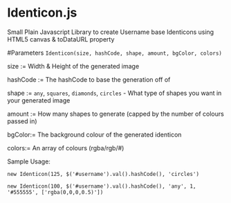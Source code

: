 # Identicon.js
Small Plain Javascript Library to create Username base Identicons using HTML5 canvas &amp; toDataURL property

#Parameters
`Identicon(size, hashCode, shape, amount, bgColor, colors)`

size := Width & Height of the generated image

hashCode := The hashCode to base the generation off of

shape := `any`, `squares`, `diamonds`, `circles` - What type of shapes you want in your generated image

amount := How many shapes to generate (capped by the number of colours passed in)

bgColor:= The background colour of the generated identicon

colors:= An array of colours (rgba/rgb/#) 


Sample Usage:

`new Identicon(125, $('#username').val().hashCode(), 'circles')`

`new Identicon(100, $('#username').val().hashCode(), 'any', 1, '#555555', ['rgba(0,0,0,0.5)'])`


